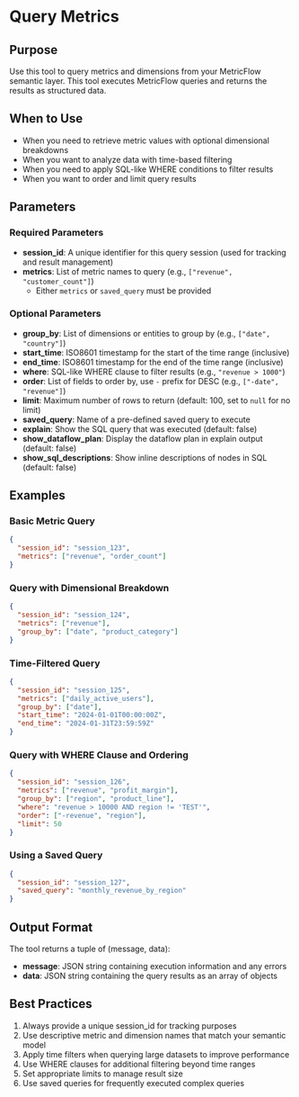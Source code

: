 # Query Metrics

## Purpose
Use this tool to query metrics and dimensions from your MetricFlow semantic layer. This tool executes MetricFlow queries and returns the results as structured data.

## When to Use
- When you need to retrieve metric values with optional dimensional breakdowns
- When you want to analyze data with time-based filtering
- When you need to apply SQL-like WHERE conditions to filter results
- When you want to order and limit query results

## Parameters

### Required Parameters
- **session_id**: A unique identifier for this query session (used for tracking and result management)
- **metrics**: List of metric names to query (e.g., `["revenue", "customer_count"]`)
  - Either `metrics` or `saved_query` must be provided

### Optional Parameters
- **group_by**: List of dimensions or entities to group by (e.g., `["date", "country"]`)
- **start_time**: ISO8601 timestamp for the start of the time range (inclusive)
- **end_time**: ISO8601 timestamp for the end of the time range (inclusive)
- **where**: SQL-like WHERE clause to filter results (e.g., `"revenue > 1000"`)
- **order**: List of fields to order by, use `-` prefix for DESC (e.g., `["-date", "revenue"]`)
- **limit**: Maximum number of rows to return (default: 100, set to `null` for no limit)
- **saved_query**: Name of a pre-defined saved query to execute
- **explain**: Show the SQL query that was executed (default: false)
- **show_dataflow_plan**: Display the dataflow plan in explain output (default: false)
- **show_sql_descriptions**: Show inline descriptions of nodes in SQL (default: false)

## Examples

### Basic Metric Query
```json
{
  "session_id": "session_123",
  "metrics": ["revenue", "order_count"]
}
```

### Query with Dimensional Breakdown
```json
{
  "session_id": "session_124",
  "metrics": ["revenue"],
  "group_by": ["date", "product_category"]
}
```

### Time-Filtered Query
```json
{
  "session_id": "session_125",
  "metrics": ["daily_active_users"],
  "group_by": ["date"],
  "start_time": "2024-01-01T00:00:00Z",
  "end_time": "2024-01-31T23:59:59Z"
}
```

### Query with WHERE Clause and Ordering
```json
{
  "session_id": "session_126",
  "metrics": ["revenue", "profit_margin"],
  "group_by": ["region", "product_line"],
  "where": "revenue > 10000 AND region != 'TEST'",
  "order": ["-revenue", "region"],
  "limit": 50
}
```

### Using a Saved Query
```json
{
  "session_id": "session_127",
  "saved_query": "monthly_revenue_by_region"
}
```

## Output Format
The tool returns a tuple of (message, data):
- **message**: JSON string containing execution information and any errors
- **data**: JSON string containing the query results as an array of objects

## Best Practices
1. Always provide a unique session_id for tracking purposes
2. Use descriptive metric and dimension names that match your semantic model
3. Apply time filters when querying large datasets to improve performance
4. Use WHERE clauses for additional filtering beyond time ranges
5. Set appropriate limits to manage result size
6. Use saved queries for frequently executed complex queries
